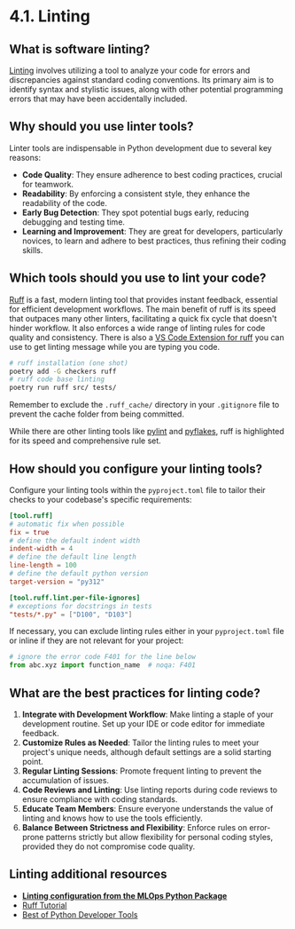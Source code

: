 # 4.1. Linting

## What is software linting?

[Linting](https://en.wikipedia.org/wiki/Lint_(software)) involves utilizing a tool to analyze your code for errors and discrepancies against standard coding conventions. Its primary aim is to identify syntax and stylistic issues, along with other potential programming errors that may have been accidentally included.

## Why should you use linter tools?

Linter tools are indispensable in Python development due to several key reasons:

- **Code Quality**: They ensure adherence to best coding practices, crucial for teamwork.
- **Readability**: By enforcing a consistent style, they enhance the readability of the code.
- **Early Bug Detection**: They spot potential bugs early, reducing debugging and testing time.
- **Learning and Improvement**: They are great for developers, particularly novices, to learn and adhere to best practices, thus refining their coding skills.

## Which tools should you use to lint your code?

[Ruff](https://docs.astral.sh/ruff/) is a fast, modern linting tool that provides instant feedback, essential for efficient development workflows. The main benefit of ruff is its speed that outpaces many other linters, facilitating a quick fix cycle that doesn't hinder workflow. It also enforces a wide range of linting rules for code quality and consistency. There is also a [VS Code Extension for ruff](https://marketplace.visualstudio.com/items?itemName=charliermarsh.ruff) you can use to get linting message while you are typing you code.

```bash
# ruff installation (one shot)
poetry add -G checkers ruff
# ruff code base linting
poetry run ruff src/ tests/
```

Remember to exclude the `.ruff_cache/` directory in your `.gitignore` file to prevent the cache folder from being committed.

While there are other linting tools like [pylint](https://pylint.pycqa.org/) and [pyflakes](https://github.com/PyCQA/pyflakes), ruff is highlighted for its speed and comprehensive rule set.

## How should you configure your linting tools?

Configure your linting tools within the `pyproject.toml` file to tailor their checks to your codebase's specific requirements:

```toml
[tool.ruff]
# automatic fix when possible
fix = true
# define the default indent width
indent-width = 4
# define the default line length
line-length = 100
# define the default python version
target-version = "py312"

[tool.ruff.lint.per-file-ignores]
# exceptions for docstrings in tests
"tests/*.py" = ["D100", "D103"]
```

If necessary, you can exclude linting rules either in your `pyproject.toml` file or inline if they are not relevant for your project:

```python
# ignore the error code F401 for the line below
from abc.xyz import function_name  # noqa: F401
```

## What are the best practices for linting code?

1. **Integrate with Development Workflow**: Make linting a staple of your development routine. Set up your IDE or code editor for immediate feedback.
2. **Customize Rules as Needed**: Tailor the linting rules to meet your project's unique needs, although default settings are a solid starting point.
3. **Regular Linting Sessions**: Promote frequent linting to prevent the accumulation of issues.
4. **Code Reviews and Linting**: Use linting reports during code reviews to ensure compliance with coding standards.
5. **Educate Team Members**: Ensure everyone understands the value of linting and knows how to use the tools efficiently.
6. **Balance Between Strictness and Flexibility**: Enforce rules on error-prone patterns strictly but allow flexibility for personal coding styles, provided they do not compromise code quality.

## Linting additional resources

- **[Linting configuration from the MLOps Python Package](https://github.com/fmind/mlops-python-package/blob/main/pyproject.toml)**
- [Ruff Tutorial](https://docs.astral.sh/ruff/tutorial/)
- [Best of Python Developer Tools](https://github.com/ml-tooling/best-of-python-dev)